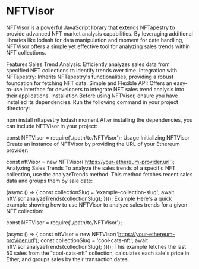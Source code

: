 # NFTVisor
NFTVisor is a powerful JavaScript library that extends NFTapestry to provide advanced NFT market analysis capabilities. By leveraging additional libraries like lodash for data manipulation and moment for date handling, NFTVisor offers a simple yet effective tool for analyzing sales trends within NFT collections.

Features
Sales Trend Analysis: Efficiently analyzes sales data from specified NFT collections to identify trends over time.
Integration with NFTapestry: Inherits NFTapestry's functionalities, providing a robust foundation for fetching NFT data.
Simple and Flexible API: Offers an easy-to-use interface for developers to integrate NFT sales trend analysis into their applications.
Installation
Before using NFTVisor, ensure you have installed its dependencies. Run the following command in your project directory:

npm install nftapestry lodash moment
After installing the dependencies, you can include NFTVisor in your project:

const NFTVisor = require('./path/to/NFTVisor');
Usage
Initializing NFTVisor
Create an instance of NFTVisor by providing the URL of your Ethereum provider:

const nftVisor = new NFTVisor('https://your-ethereum-provider.url');
Analyzing Sales Trends
To analyze the sales trends of a specific NFT collection, use the analyzeTrends method. This method fetches recent sales data and groups them by sale date:

(async () => {
    const collectionSlug = 'example-collection-slug';
    await nftVisor.analyzeTrends(collectionSlug);
})();
Example
Here's a quick example showing how to use NFTVisor to analyze sales trends for a given NFT collection:

const NFTVisor = require('./path/to/NFTVisor');

(async () => {
    const nftVisor = new NFTVisor('https://your-ethereum-provider.url');
    const collectionSlug = 'cool-cats-nft';
    await nftVisor.analyzeTrends(collectionSlug);
})();
This example fetches the last 50 sales from the "cool-cats-nft" collection, calculates each sale's price in Ether, and groups sales by their transaction dates.
